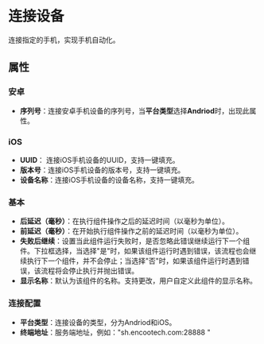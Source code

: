 # 连接设备
连接指定的手机，实现手机自动化。
## 属性
### 安卓
 - **序列号**：连接安卓手机设备的序列号，当**平台类型**选择**Andriod**时，出现此属性。

### iOS
- **UUID**： 连接iOS手机设备的UUID，支持一键填充。
- **版本号**：连接iOS手机设备的版本号，支持一键填充。
- **设备名称**：连接iOS手机设备的设备名称，支持一键填充。

### 基本
-  **后延迟（毫秒）**：在执行组件操作之后的延迟时间（以毫秒为单位）。
-  **前延迟（毫秒）**：在开始执行组件操作之前的延迟时间（以毫秒为单位）。
-  **失败后继续**：设置当此组件运行失败时，是否忽略此错误继续运行下一个组件。下拉框选择，当选择"是"时，如果该组件运行时遇到错误，该流程也会继续执行下一个组件，并不会停止；当选择"否"时，如果该组件运行时遇到错误，该流程将会停止执行并抛出错误。
-  **显示名称**：默认为该组件的名称。支持更改，用户自定义此组件的显示名称。

### 连接配置

- **平台类型**：连接设备的类型，分为Andriod和iOS。
- **终端地址**：服务端地址，例如："sh.encootech.com:28888 "
